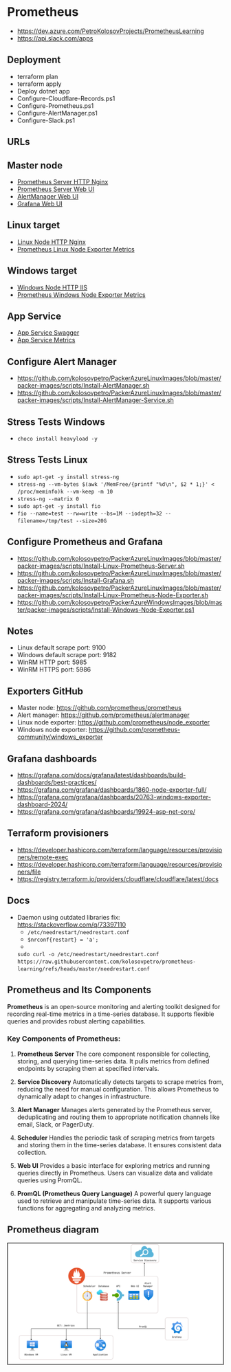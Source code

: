 # Prometheus

- https://dev.azure.com/PetroKolosovProjects/PrometheusLearning
- https://api.slack.com/apps

## Deployment

- terraform plan
- terraform apply
- Deploy dotnet app
- Configure-Cloudflare-Records.ps1
- Configure-Prometheus.ps1
- Configure-AlertManager.ps1
- Configure-Slack.ps1

## URLs

## Master node

- [Prometheus Server HTTP Nginx](http://prometheus-master.razumovsky.me)
- [Prometheus Server Web UI](http://prometheus-master.razumovsky.me:9090)
- [AlertManager Web UI](http://prometheus-master.razumovsky.me:9093)
- [Grafana Web UI](http://prometheus-master.razumovsky.me:3000/login)

## Linux target

- [Linux Node HTTP Nginx](http://linux-target.razumovsky.me)
- [Prometheus Linux Node Exporter Metrics](http://linux-target.razumovsky.me:9100/metrics)

## Windows target

- [Windows Node HTTP IIS](http://windows-target.razumovsky.me)
- [Prometheus Windows Node Exporter Metrics](http://windows-target.razumovsky.me:9182/metrics)

## App Service

- [App Service Swagger](https://webapp-demo-d01.azurewebsites.net/swagger/index.html)
- [App Service Metrics](https://webapp-demo-d01.azurewebsites.net/metrics)

## Configure Alert Manager

- https://github.com/kolosovpetro/PackerAzureLinuxImages/blob/master/packer-images/scripts/Install-AlertManager.sh
- https://github.com/kolosovpetro/PackerAzureLinuxImages/blob/master/packer-images/scripts/Install-AlertManager-Service.sh

## Stress Tests Windows

- `choco install heavyload -y`

## Stress Tests Linux

- `sudo apt-get -y install stress-ng`
- `stress-ng --vm-bytes $(awk '/MemFree/{printf "%d\n", $2 * 1;}' < /proc/meminfo)k --vm-keep -m 10`
- `stress-ng --matrix 0`
- `sudo apt-get -y install fio`
- `fio --name=test --rw=write --bs=1M --iodepth=32 --filename=/tmp/test --size=20G`

## Configure Prometheus and Grafana

- https://github.com/kolosovpetro/PackerAzureLinuxImages/blob/master/packer-images/scripts/Install-Linux-Prometheus-Server.sh
- https://github.com/kolosovpetro/PackerAzureLinuxImages/blob/master/packer-images/scripts/Install-Grafana.sh
- https://github.com/kolosovpetro/PackerAzureLinuxImages/blob/master/packer-images/scripts/Install-Linux-Prometheus-Node-Exporter.sh
- https://github.com/kolosovpetro/PackerAzureWindowsImages/blob/master/packer-images/scripts/Install-Windows-Node-Exporter.ps1

## Notes

- Linux default scrape port: 9100
- Windows default scrape port: 9182
- WinRM HTTP port: 5985
- WinRM HTTPS port: 5986

## Exporters GitHub

- Master node: https://github.com/prometheus/prometheus
- Alert manager: https://github.com/prometheus/alertmanager
- Linux node exporter: https://github.com/prometheus/node_exporter
- Windows node exporter: https://github.com/prometheus-community/windows_exporter

## Grafana dashboards

- https://grafana.com/docs/grafana/latest/dashboards/build-dashboards/best-practices/
- https://grafana.com/grafana/dashboards/1860-node-exporter-full/
- https://grafana.com/grafana/dashboards/20763-windows-exporter-dashboard-2024/
- https://grafana.com/grafana/dashboards/19924-asp-net-core/

## Terraform provisioners

- https://developer.hashicorp.com/terraform/language/resources/provisioners/remote-exec
- https://developer.hashicorp.com/terraform/language/resources/provisioners/file
- https://registry.terraform.io/providers/cloudflare/cloudflare/latest/docs

## Docs

- Daemon using outdated libraries fix: https://stackoverflow.com/q/73397110
  - `/etc/needrestart/needrestart.conf`
  - `$nrconf{restart} = 'a';`
  -
  `sudo curl -o /etc/needrestart/needrestart.conf https://raw.githubusercontent.com/kolosovpetro/prometheus-learning/refs/heads/master/needrestart.conf`

## Prometheus and Its Components

**Prometheus** is an open-source monitoring and alerting toolkit designed for recording real-time metrics in a
time-series database. It supports flexible queries and provides robust alerting capabilities.

### Key Components of Prometheus:

1. **Prometheus Server**
   The core component responsible for collecting, storing, and querying time-series data. It pulls metrics from defined
   endpoints by scraping them at specified intervals.

2. **Service Discovery**
   Automatically detects targets to scrape metrics from, reducing the need for manual configuration. This allows
   Prometheus to dynamically adapt to changes in infrastructure.

3. **Alert Manager**
   Manages alerts generated by the Prometheus server, deduplicating and routing them to appropriate notification
   channels like email, Slack, or PagerDuty.

4. **Scheduler**
   Handles the periodic task of scraping metrics from targets and storing them in the time-series database. It ensures
   consistent data collection.

5. **Web UI**
   Provides a basic interface for exploring metrics and running queries directly in Prometheus. Users can visualize data
   and validate queries using PromQL.

6. **PromQL (Prometheus Query Language)**
   A powerful query language used to retrieve and manipulate time-series data. It supports various functions for
   aggregating and analyzing metrics.

## Prometheus diagram

![Prometheus Architecture Diagram](./Prometheus_concept_diagram.png)
